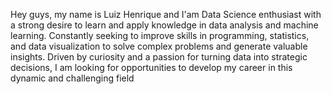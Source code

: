 Hey guys, my name is Luiz Henrique and I'am Data Science enthusiast with a strong desire to learn and apply knowledge in data analysis and machine learning.
Constantly seeking to improve skills in programming, statistics, and data visualization to solve complex problems and generate valuable insights.
Driven by curiosity and a passion for turning data into strategic decisions, I am looking for opportunities to develop my career in this dynamic and challenging field
